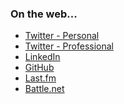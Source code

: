   <h3 class="subtitle">On the web...</h3>
<ul class="illustrated">
  <li><span class="sprite_twitter"></span> <a href="http://twitter.com/0livier">Twitter - Personal</a></li>
  <li><span class="sprite_twitter"></span> <a href="http://twitter.com/creativ_IT">Twitter - Professional</a></li>
  <li><span class="sprite_linkedin"></span> <a href="http://linkedin.com/in/0livier">LinkedIn</a></li>
  <li><span class="sprite_github"></span> <a href="http://github.com/0livier">GitHub</a></li>
  <li><span class="sprite_music-beam-16"></span> <a href="http://www.lastfm.fr/user/0livier">Last.fm</a></li>
  <li><span class="sprite_game"></span> <a href="http://eu.battle.net/sc2/fr/profile/1157787/1/lemOnade/">Battle.net</a></li>
</ul>
